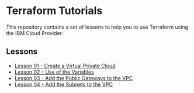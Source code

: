 # Terraform Tutorials

This repository contains a set of lessons to help you to use Terraform using the IBM Cloud Provider.

## Lessons

* [Lesson 01 - Create a Virtual Private Cloud](lesson-01/README.md)
* [Lesson 02 - Use of the Variables](lesson-02/README.md)
* [Lesson 03 - Add the Public Gateways to the VPC](lesson-03/README.md)
* [Lesson 04 - Add the Subnets to the VPC](lesson-04/README.md)
